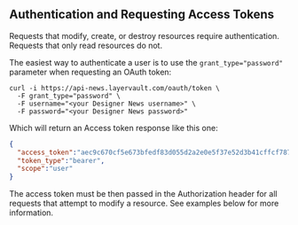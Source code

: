 ## Authentication and Requesting Access Tokens

Requests that modify, create, or destroy resources require authentication. Requests that only read resources do not.

The easiest way to authenticate a user is to use the `grant_type="password"` parameter when requesting
an OAuth token:


```shell
curl -i https://api-news.layervault.com/oauth/token \
  -F grant_type="password" \
  -F username="<your Designer News username>" \
  -F password="<your Designer News password>"
```

Which will return an Access token response like this one:

```json
{
  "access_token":"aec9c670cf5e673bfedf83d055d2a2e0e5f37e52d3b41cffcf7874f73a7458bf",
  "token_type":"bearer",
  "scope":"user"
}
```

The access token must be then passed in the Authorization header for all requests that attempt to modify a resource. See examples below for more information.
